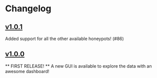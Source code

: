 # Changelog

## [v1.0.1](https://github.com/honeynet/GreedyBear/releases/tag/v1.0.1)

Added support for all the other available honeypots! (#86)

## [v1.0.0](https://github.com/honeynet/GreedyBear/releases/tag/v1.0.0)

** FIRST RELEASE! **
A new GUI is available to explore the data with an awesome dashboard!